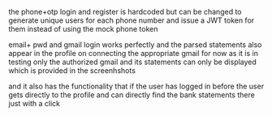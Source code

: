 the phone+otp login and register is hardcoded 
but can be changed to generate unique users for each phone number and issue a JWT token for them instead of using the mock phone token

email+ pwd and gmail login works perfectly and the parsed statements also appear in the profile on connecting the appropriate gmail 
for now as it is in testing only the authorized gmail and its statements can only be displayed which is provided in the screenhshots 

and it also has the functionality that if the user has logged in before the user gets directly to the profile and can directly find the bank statements there just with a click

